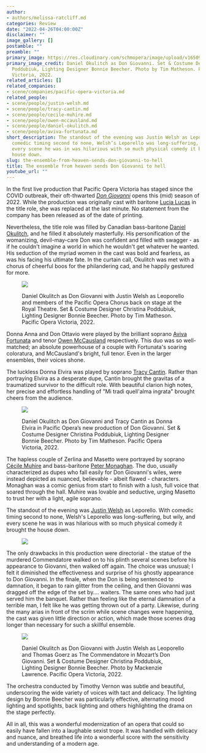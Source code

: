 ```yaml
---
author:
- authors/melissa-ratcliff.md
categories: Review
date: "2022-04-26T04:00:00Z"
disclaimer: ""
image_gallery: []
postamble: ""
preamble: ""
primary_image: https://res.cloudinary.com/schmopera/image/upload/v1650993862/media/2022/04/sqPOV_DG_139A3164_bmve1o.jpg
primary_image_credit: Daniel Okulitch as Don Giovanni. Set & Costume Designer Christina
  Poddubiuk, Lighting Designer Bonnie Beecher. Photo by Tim Matheson. Pacific Opera
  Victoria, 2022.
related_articles: []
related_companies:
- scene/companies/pacific-opera-victoria.md
related_people:
- scene/people/justin-welsh.md
- scene/people/tracy-cantin.md
- scene/people/cecile-muhire.md
- scene/people/owen-mccausland.md
- scene/people/daniel-okulitch.md
- scene/people/aviva-fortunata.md
short_description: The standout of the evening was Justin Welsh as Leporello. With
  comedic timing second to none, Welsh’s Leporello was long-suffering, but wily, and
  every scene he was in was hilarious with so much physical comedy it brought the
  house down.
slug: the-ensemble-from-heaven-sends-don-giovanni-to-hell
title: The ensemble from heaven sends Don Giovanni to hell
youtube_url: ""
---
```

In the first live production that Pacific Opera Victoria has staged since the COVID outbreak, their oft-thwarted [_Don Giovanni_](https://pacificopera.ca/event/don-giovanni/) opens this (mid) season of 2022. While the production was originally cast with baritone [Lucia Lucas](https://www.lucialucas.com/) in the title role, she was replaced at the last minute. No statement from the company has been released as of the date of printing.

Nevertheless, the title role was filled by Canadian bass-baritone [Daniel Okulitch](/talking-with-singers-daniel-okulitch/), and he filled it absolutely masterfully. His personification of the womanizing, devil-may-care Don was confident and filled with swagger - as if he couldn't imagine a world in which he wouldn't get whatever he wanted. His seduction of the myriad women in the cast was bold and fearless, as was his facing his ultimate fate. In the curtain call, Okulitch was met with a chorus of cheerful boos for the philandering cad, and he happily gestured for more.

<figure data-type="image">

![](https://res.cloudinary.com/schmopera/image/upload/v1650993953/media/2022/04/POV_DG_139A3572_f76ki8.jpg)

<figcaption>Daniel Okulitch as Don Giovanni with Justin Welsh as Leoporello and members of the Pacific Opera Chorus back on stage at the Royal Theatre. Set & Costume Designer Christina Poddubiuk, Lighting Designer Bonnie Beecher. Photo by Tim Matheson. Pacific Opera Victoria, 2022.</figcaption>  
</figure>

Donna Anna and Don Ottavio were played by the brilliant soprano [Aviva Fortunata](/scene/people/aviva-fortunata/) and tenor [Owen McCausland](/scene/people/owen-mccausland/) respectively. This duo was so well-matched; an absolute powerhouse of a couple with Fortunata's soaring coloratura, and McCausland's bright, full tenor. Even in the larger ensembles, their voices shone.

The luckless Donna Elvira was played by soprano [Tracy Cantin](/scene/people/tracy-cantin/). Rather than portraying Elvira as a desperate dupe, Cantin brought the gravitas of a traumatized survivor to the difficult role. With beautiful clarion high notes, her precise and effortless handling of "Mi tradì quell'alma ingrata" brought cheers from the audience.

<figure data-type="image">

![](https://res.cloudinary.com/schmopera/image/upload/v1650994078/media/2022/04/POV_DG_139A3454_k6klxk.jpg)

<figcaption>Daniel Okulitch as Don Giovanni and Tracy Cantin as Donna Elvira in Pacific Opera’s new production of Don Giovanni. Set & Costume Designer Christina Poddubiuk, Lighting Designer Bonnie Beecher. Photo by Tim Matheson. Pacific Opera Victoria, 2022.</figcaption>  
</figure>

The hapless couple of Zerlina and Masetto were portrayed by soprano [Cécile Muhire](/scene/people/cecile-muhire/) and bass-baritone [Peter Monaghan](https://pacificopera.ca/person/peter-monaghan/). The duo, usually characterized as dupes who fall easily for Don Giovanni's wiles, were instead depicted as nuanced, believable - albeit flawed - characters. Monaghan was a comic genius from start to finish with a lush, full voice that soared through the hall. Muhire was lovable and seductive, urging Masetto to trust her with a light, agile soprano.

The standout of the evening was [Justin Welsh](/scene/people/justin-welsh/) as Leporello. With comedic timing second to none, Welsh's Leporello was long-suffering, but wily, and every scene he was in was hilarious with so much physical comedy it brought the house down.

<figure data-type="image">

![](https://res.cloudinary.com/schmopera/image/upload/v1650994067/media/2022/04/POV_DG_139A3548_ptzl9q.jpg)

<figcaption></figcaption>  
</figure>

The only drawbacks in this production were directorial - the statue of the murdered Commendatore walked on to his plinth several scenes before his appearance to Giovanni, then walked off again. The choice was unusual; I felt it diminished the effectiveness and surprise of his ghostly appearance to Don Giovanni. In the finale, when the Don is being sentenced to damnation, it began to rain glitter from the ceiling, and then Giovanni was dragged off the edge of the set by…. waiters. The same ones who had just served him the banquet. Rather than feeling like the eternal damnation of a terrible man, I felt like he was getting thrown out of a party. Likewise, during the many arias in front of the scrim while scene changes were happening, the cast was given little direction or action, which made those scenes drag longer than necessary for such a skillful ensemble.

<figure data-type="image">

![](https://res.cloudinary.com/schmopera/image/upload/v1650994023/media/2022/04/POV_DonGiovanni-2683-2_ecaho3.jpg)

<figcaption>Daniel Okulitch as Don Giovanni with Justin Welsh as Leoporello and Thomas Goerz as The Commendatore in Mozart’s Don Giovanni. Set & Costume Designer Christina Poddubiuk, Lighting Designer Bonnie Beecher. Photo by Mackenzie Lawrence. Pacific Opera Victoria, 2022.</figcaption>  
</figure>

The orchestra conducted by Timothy Vernon was subtle and beautiful, underscoring the wide variety of voices with tact and delicacy. The lighting design by Bonnie Beecher was particularly effective, alternating mood lighting and spotlights, back lighting and others highlighting the drama on the stage perfectly.

All in all, this was a wonderful modernization of an opera that could so easily have fallen into a laughable sexist trope. It was handled with delicacy and nuance, and breathed life into a wonderful score with the sensitivity and understanding of a modern age.